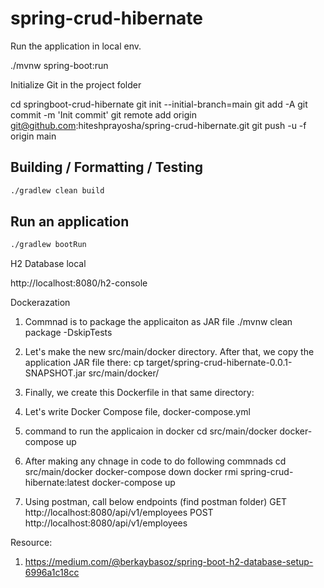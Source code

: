 # spring-crud-hibernate




Run the application in local env.

./mvnw spring-boot:run


Initialize Git in the project folder

cd springboot-crud-hibernate
git init --initial-branch=main
git add -A
git commit -m 'Init commit'
git remote add origin git@github.com:hiteshprayosha/spring-crud-hibernate.git
git push -u -f origin main



## Building / Formatting / Testing

```bash
./gradlew clean build
```
## Run an application

```bash
./gradlew bootRun

```

H2 Database local

http://localhost:8080/h2-console



Dockerazation

1. Commnad is to package the applicaiton as JAR file
   ./mvnw clean package -DskipTests

2. Let's make the new src/main/docker directory. After that, we copy the application JAR file there:
cp target/spring-crud-hibernate-0.0.1-SNAPSHOT.jar src/main/docker/

3. Finally, we create this Dockerfile in that same directory:

4. Let's write Docker Compose file, docker-compose.yml
5. command to run the applicaion in docker
cd src/main/docker
docker-compose up

6. After making any chnage in code to do following commnads
cd src/main/docker
docker-compose down
docker rmi spring-crud-hibernate:latest
docker-compose up

7. Using postman, call below endpoints (find postman folder)
GET http://localhost:8080/api/v1/employees
POST http://localhost:8080/api/v1/employees


Resource:
1. https://medium.com/@berkaybasoz/spring-boot-h2-database-setup-6996a1c18cc
